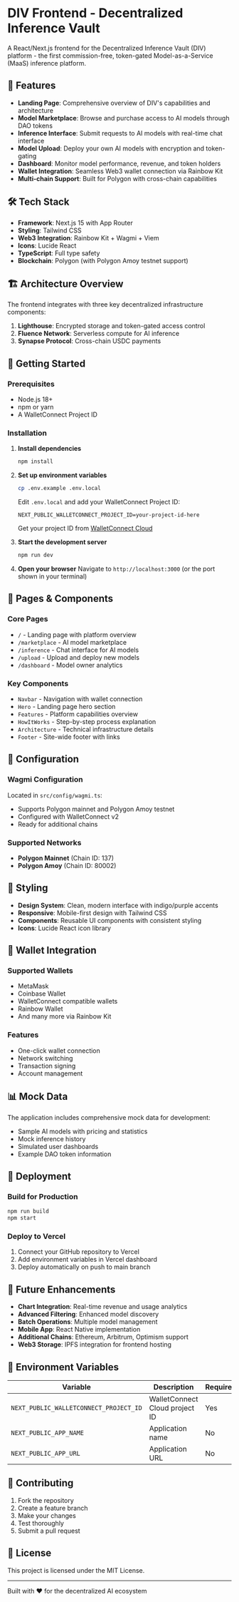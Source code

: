 # DIV Frontend - Decentralized Inference Vault

A React/Next.js frontend for the Decentralized Inference Vault (DIV) platform - the first commission-free, token-gated Model-as-a-Service (MaaS) inference platform.

## 🚀 Features

- **Landing Page**: Comprehensive overview of DIV's capabilities and architecture
- **Model Marketplace**: Browse and purchase access to AI models through DAO tokens
- **Inference Interface**: Submit requests to AI models with real-time chat interface
- **Model Upload**: Deploy your own AI models with encryption and token-gating
- **Dashboard**: Monitor model performance, revenue, and token holders
- **Wallet Integration**: Seamless Web3 wallet connection via Rainbow Kit
- **Multi-chain Support**: Built for Polygon with cross-chain capabilities

## 🛠️ Tech Stack

- **Framework**: Next.js 15 with App Router
- **Styling**: Tailwind CSS
- **Web3 Integration**: Rainbow Kit + Wagmi + Viem
- **Icons**: Lucide React
- **TypeScript**: Full type safety
- **Blockchain**: Polygon (with Polygon Amoy testnet support)

## 🏗️ Architecture Overview

The frontend integrates with three key decentralized infrastructure components:

1. **Lighthouse**: Encrypted storage and token-gated access control
2. **Fluence Network**: Serverless compute for AI inference
3. **Synapse Protocol**: Cross-chain USDC payments

## 🚦 Getting Started

### Prerequisites

- Node.js 18+
- npm or yarn
- A WalletConnect Project ID

### Installation

1. **Install dependencies**

   ```bash
   npm install
   ```

2. **Set up environment variables**

   ```bash
   cp .env.example .env.local
   ```

   Edit `.env.local` and add your WalletConnect Project ID:

   ```
   NEXT_PUBLIC_WALLETCONNECT_PROJECT_ID=your-project-id-here
   ```

   Get your project ID from [WalletConnect Cloud](https://cloud.walletconnect.com)

3. **Start the development server**

   ```bash
   npm run dev
   ```

4. **Open your browser**
   Navigate to `http://localhost:3000` (or the port shown in your terminal)

## 📱 Pages & Components

### Core Pages

- `/` - Landing page with platform overview
- `/marketplace` - AI model marketplace
- `/inference` - Chat interface for AI models
- `/upload` - Upload and deploy new models
- `/dashboard` - Model owner analytics

### Key Components

- `Navbar` - Navigation with wallet connection
- `Hero` - Landing page hero section
- `Features` - Platform capabilities overview
- `HowItWorks` - Step-by-step process explanation
- `Architecture` - Technical infrastructure details
- `Footer` - Site-wide footer with links

## 🔧 Configuration

### Wagmi Configuration

Located in `src/config/wagmi.ts`:

- Supports Polygon mainnet and Polygon Amoy testnet
- Configured with WalletConnect v2
- Ready for additional chains

### Supported Networks

- **Polygon Mainnet** (Chain ID: 137)
- **Polygon Amoy** (Chain ID: 80002)

## 🎨 Styling

- **Design System**: Clean, modern interface with indigo/purple accents
- **Responsive**: Mobile-first design with Tailwind CSS
- **Components**: Reusable UI components with consistent styling
- **Icons**: Lucide React icon library

## 🔮 Wallet Integration

### Supported Wallets

- MetaMask
- Coinbase Wallet
- WalletConnect compatible wallets
- Rainbow Wallet
- And many more via Rainbow Kit

### Features

- One-click wallet connection
- Network switching
- Transaction signing
- Account management

## 📊 Mock Data

The application includes comprehensive mock data for development:

- Sample AI models with pricing and statistics
- Mock inference history
- Simulated user dashboards
- Example DAO token information

## 🚀 Deployment

### Build for Production

```bash
npm run build
npm start
```

### Deploy to Vercel

1. Connect your GitHub repository to Vercel
2. Add environment variables in Vercel dashboard
3. Deploy automatically on push to main branch

## 🧪 Future Enhancements

- **Chart Integration**: Real-time revenue and usage analytics
- **Advanced Filtering**: Enhanced model discovery
- **Batch Operations**: Multiple model management
- **Mobile App**: React Native implementation
- **Additional Chains**: Ethereum, Arbitrum, Optimism support
- **Web3 Storage**: IPFS integration for frontend hosting

## 📝 Environment Variables

| Variable                               | Description                    | Required |
| -------------------------------------- | ------------------------------ | -------- |
| `NEXT_PUBLIC_WALLETCONNECT_PROJECT_ID` | WalletConnect Cloud project ID | Yes      |
| `NEXT_PUBLIC_APP_NAME`                 | Application name               | No       |
| `NEXT_PUBLIC_APP_URL`                  | Application URL                | No       |

## 🤝 Contributing

1. Fork the repository
2. Create a feature branch
3. Make your changes
4. Test thoroughly
5. Submit a pull request

## 📄 License

This project is licensed under the MIT License.

---

Built with ❤️ for the decentralized AI ecosystem
